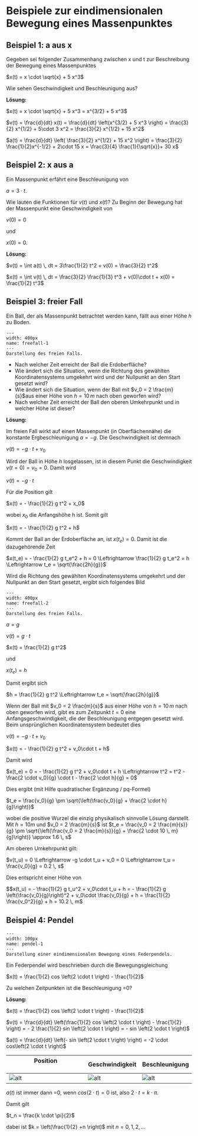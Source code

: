 # Beispiele zur eindimensionalen Bewegung eines Massenpunktes

## Beispiel 1: a aus x

Gegeben sei folgender Zusammenhang zwischen x und t zur Beschreibung der Bewegung eines Massenpunktes

$x(t) = x \cdot \sqrt{x} + 5 x^3$

Wie sehen Geschwindigkeit und Beschleunigung aus?

**Lösung:**

$x(t) = x \cdot \sqrt{x} + 5 x^3 = x^{3/2} + 5 x^3$

$v(t) = \frac{d}{dt} x(t) = \frac{d}{dt} \left(x^{3/2} + 5 x^3 \right) = \frac{3}{2} x^{1/2} + 5\cdot 3 x^2 = \frac{3}{2} x^{1/2} + 15 x^2$

$a(t) = \frac{d}{dt} \left( \frac{3}{2} x^{1/2} + 15 x^2 \right) = \frac{3}{2} \frac{1}{2}x^{-1/2} + 2\cdot 15 x = \frac{3}{4} \frac{1}{\sqrt{x}}+ 30 x$

## Beispiel 2: x aus a

Ein Massenpunkt erfährt eine Beschleunigung von 

$a = 3 \cdot t$.

Wie lauten die Funktionen für $v(t)$ und $x(t)$?
Zu Beginn der Bewegung hat der Massenpunkt eine Geschwindigkeit von 

$v(0) = 0$

und 

$x(0) = 0$.

**Lösung:**

$v(t) = \int a(t) \, dt = 3\frac{1}{2} t^2 + v(0) = \frac{3}{2} t^2$

$x(t) =  \int v(t) \, dt  = \frac{3}{2} \frac{1}{3} t^3 + v(0)\cdot t + x(0) = \frac{1}{2} t^3$

## Beispiel 3: freier Fall

Ein Ball, der als Massenpunkt betrachtet werden kann, fällt aus einer Höhe $h$ zu Boden.

```{figure} Bilder/freier_fall.png
---
width: 400px
name: freefall-1
---
Darstellung des freien Falls.
 ```

- Nach welcher Zeit erreicht der Ball die Erdoberfläche?
- Wie ändert sich die Situation, wenn die Richtung des gewählten Koordinatensystems umgekehrt wird und der Nullpunkt an den Start gesetzt wird?
- Wie ändert sich die Situation, wenn der Ball mit $v_0 = 2 \frac{m}{s}$aus einer Höhe von $h= 10 \, m$  nach oben geworfen wird?
- Nach welcher Zeit erreicht der Ball den oberen Umkehrpunkt und in welcher Höhe ist dieser?

**Lösung:**

Im freien Fall wirkt auf einen Massenpunkt (in Oberflächennähe) die konstante Ergbeschleunigung $a = -g$. 
Die Geschwindigkeit ist demnach

$v(t) = -g \cdot t + v_0$

Wird der Ball in Höhe $h$ losgelassen, ist in diesem Punkt die Geschwindigkeit $v(t = 0) = v_0 = 0$. Damit wird 

$v(t) = -g \cdot t$

Für die Position gilt

$x(t) = - \frac{1}{2} g t^2 + x_0$

wobei $x_0$ die Anfangshöhe h ist. Somit gilt

$x(t) = - \frac{1}{2} g t^2 + h$

Kommt der Ball an der Erdoberfläche an, ist $x(t_e) = 0$. Damit ist die dazugehörende Zeit

$x(t_e) = - \frac{1}{2} g t_e^2 + h = 0 \Leftrightarrow \frac{1}{2} g t_e^2 = h \Leftrightarrow t_e = \sqrt{\frac{2h}{g}}$

Wird die Richtung des gewählten Koordinatensystems umgekehrt und der Nullpunkt an den Start gesetzt, ergibt sich folgendes Bild

```{figure} Bilder/freier_fall_2.png
---
width: 400px
name: freefall-2
---
Darstellung des freien Falls.
 ```

$a = g$

$v(t) = g \cdot t$

$x(t) = \frac{1}{2} g t^2$

und 

$x(t_e) = h$

Damit ergibt sich

$h = \frac{1}{2} g t^2 \Leftrightarrow t_e = \sqrt{\frac{2h}{g}}$

Wenn der Ball mit $v_0 = 2 \frac{m}{s}$ aus einer Höhe von $h= 10 \, m$ nach oben geworfen wird, gibt es zum Zeitpunkt $t=0$ eine Anfangsgeschwindigkeit, die der Beschleunigung entgegen gesetzt wird.
Beim unsprünglichen Koordinatensystem bedeutet dies

$v(t) = -g \cdot t + v_0$

$x(t) = - \frac{1}{2} g t^2 + v_0\cdot t + h$

Damit wird

$x(t_e) = 0 = - \frac{1}{2} g t^2 + v_0\cdot t + h \Leftrightarrow t^2 = t^2 - \frac{2 \cdot v_0}{g} \cdot t - \frac{2 \cdot h}{g} = 0$

Dies ergibt (mit Hilfe quadratischer Ergänzung / pq-Formel)

$t_e = \frac{v_0}{g} \pm \sqrt{\left(\frac{v_0}{g} + \frac{2 \cdot h}{g}\right)}$

wobei die positive Wurzel die einzig physikalisch sinnvolle Lösung darstellt. Mit $h = 10 m$ und  $v_0 = 2 \frac{m}{s}$ ist
$t_e = \frac{v_0 = 2 \frac{m}{s}}{g} \pm \sqrt{\left(\frac{v_0 = 2 \frac{m}{s}}{g} + \frac{2 \cdot 10 \, m}{g}\right)} \approx 1.6 \, s$

Am oberen Umkehrpunkt gilt:

$v(t_u) = 0 \Leftrightarrow -g \cdot t_u + v_0 = 0 \Leftrightarrow t_u = \frac{v_0}{g} = 0.2 \, s$

Dies entspricht einer Höhe von 

$$x(t_u) = - \frac{1}{2} g t_u^2 + v_0\cdot t_u + h = - \frac{1}{2} g \left(\frac{v_0}{g}\right)^2 + v_0\cdot \frac{v_0}{g} + h = \frac{1}{2} \frac{v_0^2}{g} + h = 10.2 \, m$


## Beispiel 4: Pendel

```{figure} Bilder/pendel.png
---
width: 100px
name: pendel-1
---
Darstellung einer eindimensionalen Bewegung eines Federpendels.
 ```

Ein Federpendel wird beschrieben durch die Bewegungsgleichung

$x(t) = \frac{1}{2} cos \left(2 \cdot t \right) - \frac{1}{2}$

Zu welchen Zeitpunkten ist die Beschleunigung =0?

**Lösung:**

$x(t) = \frac{1}{2} cos \left(2 \cdot t \right) - \frac{1}{2}$

$v(t) = \frac{d}{dt} \left(\frac{1}{2} cos \left(2 \cdot t \right) - \frac{1}{2} \right) = - 2 \frac{1}{2} sin \left(2 \cdot t \right) = - sin \left(2 \cdot t \right)$

$a(t) =  \frac{d}{dt} \left(- sin \left(2 \cdot t \right) \right)  = -2 \cdot cos\left(2 \cdot t \right)$


|Position &nbsp;&nbsp;&nbsp;&nbsp;&nbsp;&nbsp;&nbsp;&nbsp;&nbsp;&nbsp;&nbsp;&nbsp;&nbsp;&nbsp;&nbsp;&nbsp;&nbsp;&nbsp;&nbsp;&nbsp;&nbsp;&nbsp;&nbsp;&nbsp;&nbsp;&nbsp;&nbsp;&nbsp;&nbsp;&nbsp;&nbsp;&nbsp;| Geschwindigkeit| Beschleunigung|
|--|--|--|
|![alt](Bilder/pendel_x.png)|![alt](Bilder/pendel_vx.png)|![alt](Bilder/pendel_ax.png)|

$a(t)$ ist immer dann =0, wenn $cos\left(2 \cdot t \right) = 0$ ist, also $2 \cdot t = k \cdot \pi$.

Damit gilt

$t_n = \frac{k \cdot \pi}{2}$

dabei ist $k = \left(\frac{1}{2} +n \right)$ mit $n = 0,1,2,...$